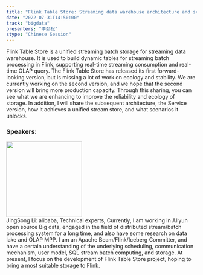 ```yaml
---
title: "Flink Table Store: Streaming data warehouse architecture and scenario"
date: "2022-07-31T14:50:00"
track: "bigdata"
presenters: "李劲松"
stype: "Chinese Session"
---
```

Flink Table Store is a unified streaming batch storage for streaming data warehouse. It is used to build dynamic tables for streaming batch processing in Flink, supporting real-time streaming consumption and real-time OLAP query.
The Flink Table Store has released its first forward-looking version, but is missing a lot of work on ecology and stability.
We are currently working on the second version, and we hope that the second version will bring more production capacity. Through this sharing, you can see what we are enhancing to improve the reliability and ecology of storage.
In addition, I will share the subsequent architecture, the Service version, how it achieves a unified stream store, and what scenarios it unlocks.
 ### Speakers: 
 <img src="images/speaker/1110.png" width="200" /><br>JingSong Li: alibaba, Technical experts, Currently, I am working in Aliyun open source Big data, engaged in the field of distributed stream/batch processing system for a long time, and also have some research on data lake and OLAP MPP. I am an Apache Beam/Flink/Iceberg Committer, and have a certain understanding of the underlying scheduling, communication mechanism, user model, SQL stream batch computing, and storage. At present, I focus on the development of Flink Table Store project, hoping to bring a most suitable storage to Flink.

 
